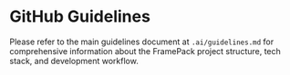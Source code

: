 # GitHub Guidelines

Please refer to the main guidelines document at `.ai/guidelines.md` for comprehensive information about the FramePack project structure, tech stack, and development workflow. 